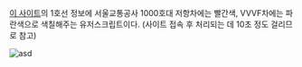 [이 사이트](https://smss.seoulmetro.co.kr/traininfo/traininfoUserView.do)의 1호선 정보에 서울교통공사 1000호대 저항차에는 빨간색, VVVF차에는 파란색으로 색칠해주는 유저스크립트이다. (사이트 접속 후 처리되는 데 10초 정도 걸리므로 참고)

![asd](https://github.com/user-attachments/assets/2859ede1-5ca5-4ec3-aeba-7c62b15fd02a)
